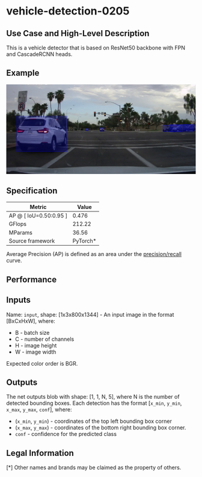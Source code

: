 # vehicle-detection-0205

## Use Case and High-Level Description

This is a vehicle detector that is based on ResNet50
backbone with FPN and CascadeRCNN heads.

## Example

![](./vehicle-detection-0205.png)

## Specification

| Metric                          | Value                                     |
|---------------------------------|-------------------------------------------|
| AP @ [ IoU=0.50:0.95 ]          | 0.476                                     |
| GFlops                          | 212.22                                    |
| MParams                         | 36.56                                     |
| Source framework                | PyTorch\*                                 |

Average Precision (AP) is defined as an area under
the [precision/recall](https://en.wikipedia.org/wiki/Precision_and_recall)
curve.

## Performance

## Inputs

Name: `input`, shape: [1x3x800x1344] - An input image in the format [BxCxHxW],
where:

- B - batch size
- C - number of channels
- H - image height
- W - image width

Expected color order is BGR.

## Outputs

The net outputs blob with shape: [1, 1, N, 5], where N is the number of detected
bounding boxes. Each detection has the format
  [`x_min`, `y_min`, `x_max`, `y_max`, `conf`], where:
  - (`x_min`, `y_min`) - coordinates of the top left bounding box corner
  - (`x_max`, `y_max`) - coordinates of the bottom right bounding box corner.
  - `conf` - confidence for the predicted class

## Legal Information
[*] Other names and brands may be claimed as the property of others.
